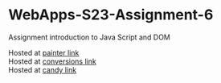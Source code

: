 
# WebApps-S23-Assignment-6
Assignment introduction to Java Script and DOM

Hosted at
<a href="https://44-563-web-apps-s23.github.io/44563-webapps-s23-assignment6-SaiBalaji2001/painter.html">painter link</a><br>
Hosted at
<a href="https://44-563-web-apps-s23.github.io/44563-webapps-s23-assignment6-SaiBalaji2001/conversions.html">conversions link</a><br>
Hosted at
<a href="https://44-563-web-apps-s23.github.io/44563-webapps-s23-assignment6-SaiBalaji2001/candy.html">candy link</a><br>

